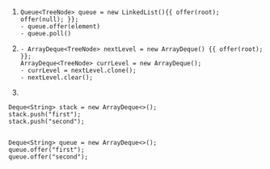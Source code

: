  1. ```
    Queue<TreeNode> queue = new LinkedList(){{ offer(root); offer(null); }};
    - queue.offer(element)
    - queue.poll()
    ```
 2. ```
    - ArrayDeque<TreeNode> nextLevel = new ArrayDeque() {{ offer(root); }};
    ArrayDeque<TreeNode> currLevel = new ArrayDeque();
    - currLevel = nextLevel.clone();
    - nextLevel.clear();
    ```
 3. 
 
 




```
Deque<String> stack = new ArrayDeque<>(); 
stack.push("first"); 
stack.push("second");


Deque<String> queue = new ArrayDeque<>(); 
queue.offer("first"); 
queue.offer("second");

```